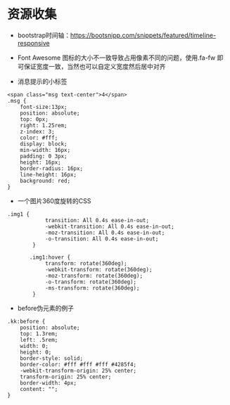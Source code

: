 # 资源收集
- bootstrap时间轴：<https://bootsnipp.com/snippets/featured/timeline-responsive>

- Font Awesome 图标的大小不一致导致占用像素不同的问题，使用.fa-fw 即可保证宽度一致，当然也可以自定义宽度然后居中对齐
- 消息提示的小标签

```
<span class="msg text-center">4</span>
.msg {
    font-size:13px;
    position: absolute;
    top: 0px;
    right: 1.25rem;
    z-index: 3;
    color: #fff;
    display: block;
    min-width: 16px;
    padding: 0 3px;
    height: 16px;
    border-radius: 16px;
    line-height: 16px;
    background: red;
}
```
- 一个图片360度旋转的CSS
```
.img1 {
            transition: All 0.4s ease-in-out;
            -webkit-transition: All 0.4s ease-in-out;
            -moz-transition: All 0.4s ease-in-out;
            -o-transition: All 0.4s ease-in-out;
        }

       .img1:hover {
            transform: rotate(360deg);
            -webkit-transform: rotate(360deg);
            -moz-transform: rotate(360deg);
            -o-transform: rotate(360deg);
            -ms-transform: rotate(360deg);
        }
```
- before伪元素的例子
```
.kk:before {
    position: absolute;
    top: 1.3rem;
    left: .5rem;
    width: 0;
    height: 0;
    border-style: solid;
    border-color: #fff #fff #fff #4285f4;
    -webkit-transform-origin: 25% center;
    transform-origin: 25% center;
    border-width: 4px;
    content: "";
}
```
